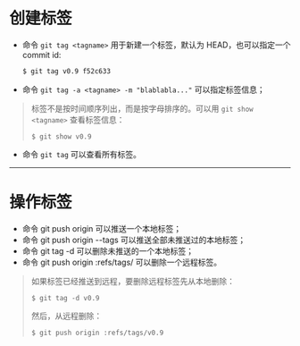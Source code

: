 <!--
 * @FileName: 03Tag.md
 * @Author: Alen luojiaming299@163.com
 * @CreateTime: 2022-08-11 22:53:42
 * @LastEditTime: 2022-08-13 08:30:48
 * Copyright (c) 2022 by Alen, All Rights Reserved. 
-->

# 创建标签
+ 命令 `git tag <tagname>` 用于新建一个标签，默认为 HEAD，也可以指定一个 commit id:
    ```bash
    $ git tag v0.9 f52c633
    ```
+ 命令 `git tag -a <tagname> -m "blablabla..."` 可以指定标签信息；
> 标签不是按时间顺序列出，而是按字母排序的。可以用 `git show <tagname>` 查看标签信息：
> ```
> $ git show v0.9
> ```
+ 命令 `git tag` 可以查看所有标签。

----------------------------------------------------------------

# 操作标签
+ 命令 git push origin <tagname> 可以推送一个本地标签；
+ 命令 git push origin --tags 可以推送全部未推送过的本地标签；
+ 命令 git tag -d <tagname> 可以删除未推送的一个本地标签；
+ 命令 git push origin :refs/tags/<tagname> 可以删除一个远程标签。
> 如果标签已经推送到远程，要删除远程标签先从本地删除：
> ```
> $ git tag -d v0.9
> ```
> 然后，从远程删除：
> ```
> $ git push origin :refs/tags/v0.9
> ```

